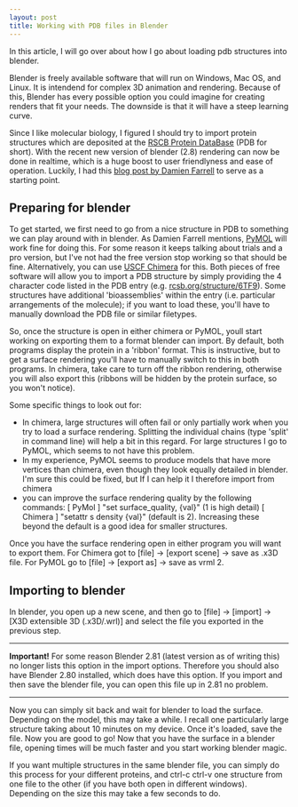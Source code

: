 ```yaml
---
layout: post
title: Working with PDB files in Blender
---
```


In this article, I will go over about how I go about loading pdb structures into blender. 

Blender is freely available software that will run on Windows, Mac OS, and Linux. It is intendend for complex 3D animation 
and rendering. Because of this, Blender has every possible option you could imagine for creating renders that fit your needs. 
The downside is that it will have a steep learning curve. 

Since I like molecular biology, I figured I should try to import protein structures which are deposited at the 
[RSCB Protein DataBase](https://www.rcsb.org/) (PDB for short). With the recent new version of blender (2.8) 
rendering can now be done in realtime, which is a huge boost to user friendlyness and ease of operation. Luckily, I had this [blog post by Damien Farrell](https://dmnfarrell.github.io/bioinformatics/proteins-blender) to serve as a starting point.

## Preparing for blender

To get started, we first need to go from a nice structure in PDB to something we can play around with in blender. 
As Damien Farrell mentions, [PyMOL](https://pymol.org/2/) will work fine for doing this. For some reason it keeps
talking about trials and a pro version, but I've not had the free version stop working so that should be fine. 
Alternatively, you can use [USCF Chimera](https://www.cgl.ucsf.edu/chimera/) for this. Both pieces of free software will allow
you to import a PDB structure by simply providing the 4 character code listed in the PDB entry 
(e.g. [rcsb.org/structure/6TF9](http://www.rcsb.org/structure/6TF9)). Some structures have additional 'bioassemblies' within the entry (i.e. particular arrangements of the molecule); if you want to load these, you'll have to manually download the PDB file or similar filetypes.

So, once the structure is open in either chimera or PyMOL, youll start working on exporting them to a format blender can import. By default, both programs display the protein in a 'ribbon' format. This is instructive, but to get a surface rendering you'll have to manually switch to this in both programs. In chimera, take care to turn off the ribbon rendering, otherwise you will also export this (ribbons will be hidden by the protein surface, so you won't notice).

Some specific things to look out for:
* In chimera, large structures will often fail or only partially work when you try to load a surface rendering. Splitting the individual chains (type 'split' in command line) will help a bit in this regard. For large structures I go to PyMOL, which seems to not have this problem.
* In my experience, PyMOL seems to produce models that have more vertices than chimera, even though they look equally detailed in blender. I'm sure this could be fixed, but If I can help it I therefore import from chimera
* you can improve the surface rendering quality by the following commands: [ PyMol ] "set surface_quality, {val}" (1 is high detail) [ Chimera ] "setattr s density {val}" (default is 2). Increasing these beyond the default is a good idea for smaller structures.

Once you have the surface rendering open in either program you will want to export them.
For Chimera got to [file] -> [export scene] -> save as .x3D file. For PyMOL go to  [file] -> [export as] -> save as vrml 2.

## Importing to blender

In blender, you open up a new scene, and then go to [file] -> [import] -> [X3D extensible 3D (.x3D/.wrl)] and select the file you exported in the previous step. 

---
**Important!** For some reason Blender 2.81 (latest version as of writing this) no longer lists this option in the import options. Therefore you should also have Blender 2.80 installed, which does have this option. If you import and then save the blender file, you can open this file up in 2.81 no problem. 

---

Now you can simply sit back and wait for blender to load the surface. Depending on the model, this may take a while. I recall one particularly large structure taking about 10 minutes on my device. Once it's loaded, save the file. Now you are good to go! Now that you have the surface in a blender file, opening times will be much faster and you start working blender magic. 

If you want multiple structures in the same blender file, you can simply do this process for your different proteins, and ctrl-c ctrl-v one structure from one file to the other (if you have both open in different windows). Depending on the size this may take a few seconds to do.
